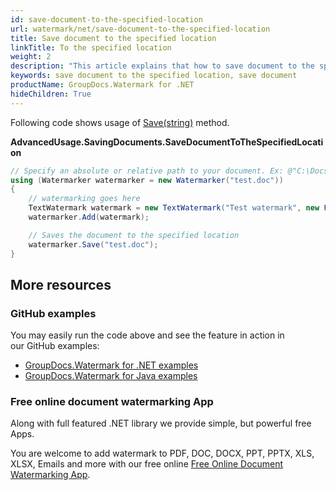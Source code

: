 ```yaml
---
id: save-document-to-the-specified-location
url: watermark/net/save-document-to-the-specified-location
title: Save document to the specified location
linkTitle: To the specified location
weight: 2
description: "This article explains that how to save document to the specified location while using GroupDocs. Watermarks API."
keywords: save document to the specified location, save document
productName: GroupDocs.Watermark for .NET
hideChildren: True
---
```

Following code shows usage of [Save(string)](https://reference.groupdocs.com/net/watermark/groupdocs.watermark.watermarker/save/methods/4) method.

**AdvancedUsage.SavingDocuments.SaveDocumentToTheSpecifiedLocation**

```csharp
// Specify an absolute or relative path to your document. Ex: @"C:\Docs\test.doc"
using (Watermarker watermarker = new Watermarker("test.doc"))
{
    // watermarking goes here
    TextWatermark watermark = new TextWatermark("Test watermark", new Font("Arial", 12));
    watermarker.Add(watermark);

    // Saves the document to the specified location
    watermarker.Save("test.doc");
}
```

## More resources

### GitHub examples

You may easily run the code above and see the feature in action in our GitHub examples:

* [GroupDocs.Watermark for .NET examples](https://github.com/groupdocs-watermark/GroupDocs.Watermark-for-.NET)
* [GroupDocs.Watermark for Java examples](https://github.com/groupdocs-watermark/GroupDocs.Watermark-for-Java)

### Free online document watermarking App

Along with full featured .NET library we provide simple, but powerful free Apps.

You are welcome to add watermark to PDF, DOC, DOCX, PPT, PPTX, XLS, XLSX, Emails and more with our free online [Free Online Document Watermarking App](https://products.groupdocs.app/watermark).
